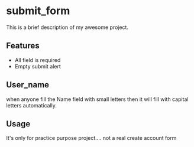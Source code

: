 # submit_form

This is a brief description of my awesome project.

## Features

- All field is required
- Empty submit alert

## User_name 
when anyone fill the Name field with small letters then it will fill with capital letters automatically.

## Usage

It's only for practice purpose project.... not a real create account form


